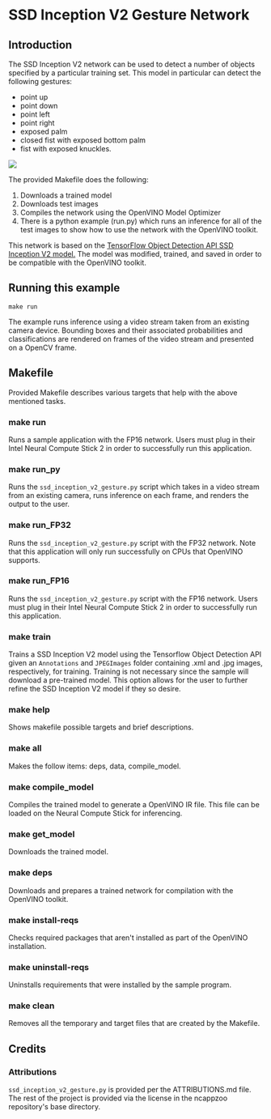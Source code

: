 # SSD Inception V2 Gesture Network

## Introduction
The SSD Inception V2 network can be used to detect a number of objects specified by a particular training set. This model in particular can detect the following gestures:
- point up
- point down
- point left
- point right
- exposed palm
- closed fist with exposed bottom palm
- fist with exposed knuckles.

![](hand_gesture_6.gif)

The provided Makefile does the following:
1. Downloads a trained model
2. Downloads test images
3. Compiles the network using the OpenVINO Model Optimizer
4. There is a python example (run.py) which runs an inference for all of the test images to show how to use the network with the OpenVINO toolkit.

This network is based on the [TensorFlow Object Detection API SSD Inception V2 model.](https://github.com/tensorflow/models/blob/master/research/object_detection/g3doc/detection_model_zoo.md) The model was modified, trained, and saved in order to be compatible with the OpenVINO toolkit.


## Running this example

```
make run
```
The example runs inference using a video stream taken from an existing camera device. Bounding boxes and their associated probabilities and classifications are rendered on frames of the video stream and presented on a OpenCV frame.


## Makefile
Provided Makefile describes various targets that help with the above mentioned tasks.

### make run
Runs a sample application with the FP16 network. Users must plug in their Intel Neural Compute Stick 2 in order to successfully run this application.

### make run_py
Runs the `ssd_inception_v2_gesture.py` script which takes in a video stream from an existing camera, runs inference on each frame, and renders the output to the user.

### make run_FP32
Runs the `ssd_inception_v2_gesture.py` script with the FP32 network. Note that this application will only run successfully on CPUs that OpenVINO supports.

### make run_FP16
Runs the `ssd_inception_v2_gesture.py` script with the FP16 network. Users must plug in their Intel Neural Compute Stick 2 in order to successfully run this application.

### make train
Trains a SSD Inception V2 model using the Tensorflow Object Detection API given an `Annotations` and `JPEGImages` folder containing .xml and .jpg images, respectively, for training. Training is not necessary since the sample will download a pre-trained model. This option allows for the user to further refine the SSD Inception V2 model if they so desire.

### make help
Shows makefile possible targets and brief descriptions.

### make all
Makes the follow items: deps, data, compile_model.

### make compile_model
Compiles the trained model to generate a OpenVINO IR file.  This file can be loaded on the Neural Compute Stick for inferencing.

### make get_model
Downloads the trained model.

### make deps
Downloads and prepares a trained network for compilation with the OpenVINO toolkit.

### make install-reqs
Checks required packages that aren't installed as part of the OpenVINO installation.
 
### make uninstall-reqs
Uninstalls requirements that were installed by the sample program.

### make clean
Removes all the temporary and target files that are created by the Makefile.

## Credits

### Attributions
`ssd_inception_v2_gesture.py` is provided per the ATTRIBUTIONS.md file. The rest of the project is provided via the license in the ncappzoo repository's base directory.
